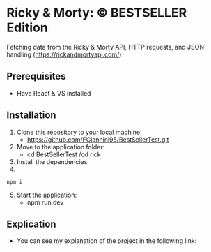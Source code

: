 # Ricky & Morty: © BESTSELLER Edition 
Fetching data from the Ricky & Morty API, HTTP requests, and JSON handling
(https://rickandmortyapi.com/)
## Prerequisites
- Have React & VS installed
## Installation
1. Clone this repository to your local machine:
   - https://github.com/FGiannini95/BestSellerTest.git
2. Move to the application folder:
   - cd BestSellerTest /cd rick
3. Install the dependencies:
4. 
```
npm i
```
5. Start the application:
   - npm run dev
## Explication
- You can see my explanation of the project in the following link: 
